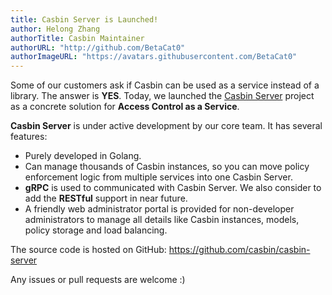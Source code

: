 ```yaml
---
title: Casbin Server is Launched!
author: Helong Zhang
authorTitle: Casbin Maintainer
authorURL: "http://github.com/BetaCat0"
authorImageURL: "https://avatars.githubusercontent.com/BetaCat0"
---
```


Some of our customers ask if Casbin can be used as a service instead of a library. The
answer is **YES**. Today, we launched the [Casbin Server](https://github.com/casbin/casbin-server) project as a concrete solution for
**Access Control as a Service**.

**Casbin Server** is under active development by our core team. It has several features:

- Purely developed in Golang.
- Can manage thousands of Casbin instances, so you can move policy enforcement logic from multiple services into one Casbin Server.
- **gRPC** is used to communicated with Casbin Server. We also consider to add the **RESTful** support in near future.
- A friendly web administrator portal is provided for non-developer administrators to manage all details like Casbin instances, models, policy storage and load balancing.



The source code is hosted on GitHub: https://github.com/casbin/casbin-server

Any issues or pull requests are welcome :)
